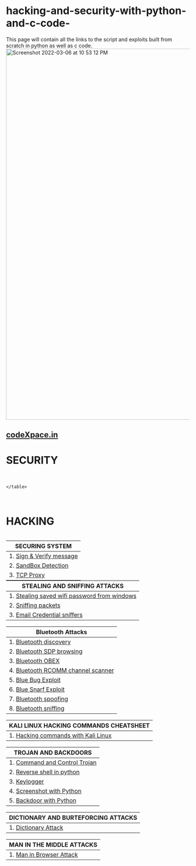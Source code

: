 # hacking-and-security-with-python-and-c-code-
This page will contain all the links to the script and exploits built from scratch in python as well as c code.
<img width="1015" alt="Screenshot 2022-03-06 at 10 53 12 PM" src="https://user-images.githubusercontent.com/52217313/171239356-57bce9eb-b1ea-44cf-a1bb-43424cf4277f.png">
## <a href="https://www.codexpace.in">codeXpace.in</a>
   <h1>SECURITY</h1></br>
    <table  style="margin: 0px auto;">
        <thead>
            <tr>
                <th>SECURING SYSTEM</th>
            </tr>
        </thead>
        <tbody>
            <tr>
                <td>1. <a href='https://www.codexpace.in/2021/10/signverify.html'>Sign & Verify message</a></td>
            </tr>
            <tr >
                <td>2. <a href='https://www.codexpace.in/2022/02/sandbox-detection.html'>SandBox Detection</a></td>
            </tr>
            <tr >
                <td>3. <a href='https://www.codexpace.in/2022/03/tcp-proxy.html'>TCP Proxy</a></td>
            </tr>

        
    </table>

</br>
    <h1>HACKING</h1></br>
<!--################################## STEALING AND SNIFFING SECTION ################################## -->

<table  style="margin: 0px auto;">
    <thead>
        <tr>
            <th>STEALING AND SNIFFING ATTACKS</th>
        </tr>
    </thead>
    <tbody>
        <tr>
            <td>1. <a href="https://www.codexpace.in/2022/06/stealing-wifi-passwords-with-python.html">Stealing saved wifi password from windows</a></td>
        </tr>
        <tr >
            <td>2. <a href="https://www.codexpace.in/2022/04/sniffer-with-no-filter.html">Sniffing packets</a></td>
        </tr>
        <tr >
            <td>3. <a href="https://www.codexpace.in/2022/04/sniffer-for-email-credentials.html">Email Credential sniffers </a></td>
        </tr>

    
</table>


</br>

<!--################################## BLUETOOTH SECTION ################################## -->
<table style="margin: 0px auto;">
    <thead>
        <tr>
            <th>Bluetooth Attacks</th>
        </tr>
    </thead>
    <tbody>
        <tr>
            <td>1. <a href="https://www.codexpace.in/2022/07/bluetooth-scanner-with-python.html">Bluetooth discovery</a></td>
        </tr>
        <tr >
            <td>2. <a href="https://www.codexpace.in/2022/07/sdpservice-discovery-protocol-browser.html">Bluetooth SDP browsing</a></td>
        </tr>
        <tr >
            <td>3. <a href="https://www.codexpace.in/2022/07/obex-object-exchange.html">Bluetooth OBEX</a></td>
        </tr>
        <tr >
            <td>4. <a href="https://www.codexpace.in/2022/07/rcomm-channel-scanner.html">Bluetooth RCOMM channel scanner</a></td>
        </tr>
        <tr >
            <td>5. <a href="https://www.codexpace.in/2022/07/blue-bug-exploit.html">Blue Bug Exploit</a></td>
        </tr>
        <tr >
            <td>6. <a href="https://www.codexpace.in/2022/07/blue-snarf-exploit.html">Blue Snarf Exploit</a></td>
        </tr>
        <tr >
            <td>7. <a href="https://www.codexpace.in/2022/07/bluetooth-spoofing.html">Bluetooth spoofing</a></td>
        </tr>
      	<tr >
            <td>8. <a href="https://www.codexpace.in/2022/07/bluetooth-sniffing.html">Bluetooth sniffing</a></td>
        </tr>
  
</table>

</br>


<!--################################## CHEATSHEET KALI LINUX SECTION ################################## -->

<table style="margin: 0px auto;">
    <thead>
        <tr>
            <th>KALI LINUX HACKING COMMANDS CHEATSHEET</th>
        </tr>
    </thead>
    <tbody>
        <tr>
            <td>1. <a href="https://www.codexpace.in/2022/02/hacking-with-kali-cheatsheet.html">Hacking commands with Kali Linux </a></td>
        </tr>
  
</table>

</br>
<!--################################## BACKDOOR AND TROJANS SECTION ################################## -->

<table  style="margin: 0px auto;">
    <thead>
        <tr>
            <th>TROJAN AND BACKDOORS</th>
        </tr>
    </thead>
    <tbody>
        <tr>
            <td>1. <a href='https://www.codexpace.in/2021/11/command-control-trojan-with-python.html'>Command and Control Trojan</a></td>
        </tr>
        <tr>
            <td>2. <a href="https://www.codexpace.in/2022/06/revershell-with-python.html">Reverse shell in python</a></td>
        </tr>
        <tr>
            <td>3. <a href='https://www.codexpace.in/2021/11/python-keylogger.html'>Keylogger</a></td>
        </tr>
        <tr>
            <td>4. <a href='https://www.codexpace.in/2022/01/screenshot-with-python.html'>Screenshot with Python</a></td>
        </tr>
        <tr>
            <td>5. <a href='https://www.codexpace.in/2022/06/revershell-with-python.html'>Backdoor with Python</a></td>
        </tr>

    
</table>
</br>

<!--################################## DICTIONARY AND BRUTEFORCING SECTION ################################## -->

<table  style="margin: 0px auto;">
    <thead>
        <tr>
            <th>DICTIONARY AND BURTEFORCING ATTACKS</th>
        </tr>
    </thead>
    <tbody>
        <tr>
            <td>1. <a href="https://www.codexpace.in/2022/03/dictionary-attacks.html">Dictionary Attack</a></td>
        </tr>
    
</table>

</br>

<!--################################## MAN IN THE MIDDLE SECTION ################################## -->

<table  style="margin: 0px auto;">
    <thead>
        <tr>
            <th>MAN IN THE MIDDLE ATTACKS</th>
        </tr>
    </thead>
    <tbody>
        <tr>
            <td>1. <a href="https://www.codexpace.in/2022/03/man-in-browser.html">Man in Browser Attack</a></td>
        </tr>
  
</table>
</br>
</body>


</html> 








